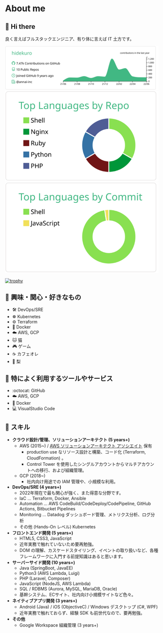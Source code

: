 # About me

## 👋 Hi there

良く言えばフルスタックエンジニア、有り体に言えば IT 土方です。

[![profile-details](https://raw.githubusercontent.com/hidekuro/hidekuro/main/profile-summary-card-output/vue/0-profile-details.svg)](https://github.com/vn7n24fzkq/github-profile-summary-cards)
[![repos-per-language](https://raw.githubusercontent.com/hidekuro/hidekuro/main/profile-summary-card-output/vue/1-repos-per-language.svg)](https://github.com/vn7n24fzkq/github-profile-summary-cards)
[![most-commit-language](https://raw.githubusercontent.com/hidekuro/hidekuro/main/profile-summary-card-output/vue/2-most-commit-language.svg)](https://github.com/vn7n24fzkq/github-profile-summary-cards)

[![trophy](https://github-profile-trophy.vercel.app/?username=hidekuro&theme=onedark)](https://github.com/ryo-ma/github-profile-trophy)

## 🌟 興味・関心・好きなもの

- 🛠️ DevOps/SRE
- ☸️ Kubernetes
- ⚙️ Terraform
- 🐳 Docker
- ☁️ AWS, GCP
- 🐱 猫
- 🎮 ゲーム
- ☕ カフェオレ
- 🍐 梨

## 🔖 特によく利用するツールやサービス

- :octocat: GitHub
- ☁️ AWS, GCP
- 🐳 Docker
- 💻 VisualStudio Code

## 💪 スキル

- **クラウド設計/管理、ソリューションアーキテクト (5 years+)**
  - AWS (2015~) / [AWS ソリューションアーキテクト アソシエイト](https://www.credly.com/badges/0ee707e2-ae1f-4dd8-b57a-10bf069c73b2/public_url) 保有
    - production use なリソース設計と構築、コード化 (Terraform, CloudFormation) 。
    - Control Tower を使用したシングルアカウントからマルチアカウントへの移行、および組織管理。
  - GCP (2018~)
    - 社内向け用途での IAM 管理や、小規模な利用。
- **DevOps/SRE (4 years+)**
  - 2022年現在で最も関心が強く、また得意な分野です。
  - IaC ... Terraform, Docker, Ansible
  - Automation ... AWS CodeBuild/CodeDeploy/CodePipeline, GitHub Actions, Bitbucket Pipelines
  - Monitoring ... Datadog ダッシュボード管理、メトリクス分析、ログ分析
  - その他 (Hands-On レベル) Kubernetes
- **フロントエンド開発 (5 years+)**
  - HTML5, CSS3, JavaScript
  - 近年実務で触れていないため要再勉強。
  - DOM の理解、カスケードスタイリング、イベントの取り扱いなど、各種フレームワークに入門する前提知識はあると思います。
- **サーバーサイド開発 (10 years+)**
  - Java (SpringBoot, JavaEE)
  - Python3 (AWS Lambda, Luigi)
  - PHP (Laravel, Composer)
  - JavaScript (NodeJS, AWS Lambda)
  - SQL / RDBMS (Aurora, MySQL, MariaDB, Oracle)
  - 基幹システム、ECサイト、社内向け小規模サイトなど色々。
- **ネイティブアプリ開発 (3 years+)**
  - Android (Java) / iOS (ObjectiveC) / Windows デスクトップ (C#, WPF)
  - 近年実務で触れておらず、経験 SDK も前世代なので、要再勉強。
- **その他**
  - Google Workspace 組織管理 (3 years+)
